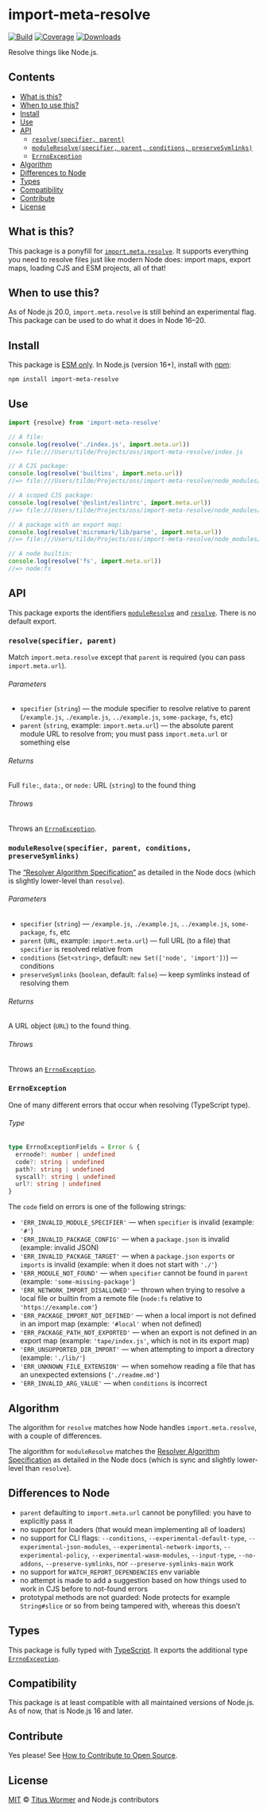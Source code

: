 # import-meta-resolve

[![Build][build-badge]][build]
[![Coverage][coverage-badge]][coverage]
[![Downloads][downloads-badge]][downloads]

Resolve things like Node.js.

## Contents

* [What is this?](#what-is-this)
* [When to use this?](#when-to-use-this)
* [Install](#install)
* [Use](#use)
* [API](#api)
    * [`resolve(specifier, parent)`](#resolvespecifier-parent)
    * [`moduleResolve(specifier, parent, conditions, preserveSymlinks)`](#moduleresolvespecifier-parent-conditions-preservesymlinks)
    * [`ErrnoException`](#errnoexception)
* [Algorithm](#algorithm)
* [Differences to Node](#differences-to-node)
* [Types](#types)
* [Compatibility](#compatibility)
* [Contribute](#contribute)
* [License](#license)

## What is this?

This package is a ponyfill for [`import.meta.resolve`][native-resolve].
It supports everything you need to resolve files just like modern Node does:
import maps, export maps, loading CJS and ESM projects, all of that!

## When to use this?

As of Node.js 20.0, `import.meta.resolve` is still behind an experimental flag.
This package can be used to do what it does in Node 16–20.

## Install

This package is [ESM only][esm].
In Node.js (version 16+), install with [npm][]:

```sh
npm install import-meta-resolve
```

## Use

```js
import {resolve} from 'import-meta-resolve'

// A file:
console.log(resolve('./index.js', import.meta.url))
//=> file:///Users/tilde/Projects/oss/import-meta-resolve/index.js

// A CJS package:
console.log(resolve('builtins', import.meta.url))
//=> file:///Users/tilde/Projects/oss/import-meta-resolve/node_modules/builtins/index.js

// A scoped CJS package:
console.log(resolve('@eslint/eslintrc', import.meta.url))
//=> file:///Users/tilde/Projects/oss/import-meta-resolve/node_modules/@eslint/eslintrc/lib/index.js

// A package with an export map:
console.log(resolve('micromark/lib/parse', import.meta.url))
//=> file:///Users/tilde/Projects/oss/import-meta-resolve/node_modules/micromark/lib/parse.js

// A node builtin:
console.log(resolve('fs', import.meta.url))
//=> node:fs
```

## API

This package exports the identifiers [`moduleResolve`][moduleresolve] and
[`resolve`][resolve].
There is no default export.

### `resolve(specifier, parent)`

Match `import.meta.resolve` except that `parent` is required (you can pass
`import.meta.url`).

###### Parameters

* `specifier` (`string`)
  — the module specifier to resolve relative to parent
  (`/example.js`, `./example.js`, `../example.js`, `some-package`, `fs`, etc)
* `parent` (`string`, example: `import.meta.url`)
  — the absolute parent module URL to resolve from; you must pass
  `import.meta.url` or something else

###### Returns

Full `file:`, `data:`, or `node:` URL (`string`) to the found thing

###### Throws

Throws an [`ErrnoException`][errnoexception].

### `moduleResolve(specifier, parent, conditions, preserveSymlinks)`

The [“Resolver Algorithm Specification”][algo] as detailed in the Node docs
(which is slightly lower-level than `resolve`).

###### Parameters

* `specifier` (`string`)
  — `/example.js`, `./example.js`, `../example.js`, `some-package`, `fs`, etc
* `parent` (`URL`, example: `import.meta.url`)
  — full URL (to a file) that `specifier` is resolved relative from
* `conditions` (`Set<string>`, default: `new Set(['node', 'import'])`)
  — conditions
* `preserveSymlinks` (`boolean`, default: `false`)
  — keep symlinks instead of resolving them

###### Returns

A URL object (`URL`) to the found thing.

###### Throws

Throws an [`ErrnoException`][errnoexception].

### `ErrnoException`

One of many different errors that occur when resolving (TypeScript type).

###### Type

```ts
type ErrnoExceptionFields = Error & {
  errnode?: number | undefined
  code?: string | undefined
  path?: string | undefined
  syscall?: string | undefined
  url?: string | undefined
}
```

The `code` field on errors is one of the following strings:

* `'ERR_INVALID_MODULE_SPECIFIER'`
  — when `specifier` is invalid (example: `'#'`)
* `'ERR_INVALID_PACKAGE_CONFIG'`
  — when a `package.json` is invalid (example: invalid JSON)
* `'ERR_INVALID_PACKAGE_TARGET'`
  — when a `package.json` `exports` or `imports` is invalid (example: when it
  does not start with `'./'`)
* `'ERR_MODULE_NOT_FOUND'`
  — when `specifier` cannot be found in `parent` (example: `'some-missing-package'`)
* `'ERR_NETWORK_IMPORT_DISALLOWED'`
  — thrown when trying to resolve a local file or builtin from a remote file
  (`node:fs` relative to `'https://example.com'`)
* `'ERR_PACKAGE_IMPORT_NOT_DEFINED'`
  — when a local import is not defined in an import map (example: `'#local'`
  when not defined)
* `'ERR_PACKAGE_PATH_NOT_EXPORTED'`
  — when an export is not defined in an export map (example: `'tape/index.js'`,
  which is not in its export map)
* `'ERR_UNSUPPORTED_DIR_IMPORT'`
  — when attempting to import a directory (example: `'./lib/'`)
* `'ERR_UNKNOWN_FILE_EXTENSION'`
  — when somehow reading a file that has an unexpected extensions (`'./readme.md'`)
* `'ERR_INVALID_ARG_VALUE'`
  — when `conditions` is incorrect

## Algorithm

The algorithm for `resolve` matches how Node handles `import.meta.resolve`, with
a couple of differences.

The algorithm for `moduleResolve` matches the [Resolver Algorithm
Specification][algo] as detailed in the Node docs (which is sync and slightly
lower-level than `resolve`).

## Differences to Node

* `parent` defaulting to `import.meta.url` cannot be ponyfilled: you have to
  explicitly pass it
* no support for loaders (that would mean implementing all of loaders)
* no support for CLI flags:
  `--conditions`,
  `--experimental-default-type`,
  `--experimental-json-modules`,
  `--experimental-network-imports`,
  `--experimental-policy`,
  `--experimental-wasm-modules`,
  `--input-type`,
  `--no-addons`,
  `--preserve-symlinks`, nor
  `--preserve-symlinks-main`
  work
* no support for `WATCH_REPORT_DEPENDENCIES` env variable
* no attempt is made to add a suggestion based on how things used to work in
  CJS before to not-found errors
* prototypal methods are not guarded: Node protects for example `String#slice`
  or so from being tampered with, whereas this doesn’t

## Types

This package is fully typed with [TypeScript][].
It exports the additional type [`ErrnoException`][errnoexception].

## Compatibility

This package is at least compatible with all maintained versions of Node.js.
As of now, that is Node.js 16 and later.

## Contribute

Yes please!
See [How to Contribute to Open Source][contribute].

## License

[MIT][license] © [Titus Wormer][author] and Node.js contributors

<!-- Definitions -->

[build-badge]: https://github.com/wooorm/import-meta-resolve/workflows/main/badge.svg

[build]: https://github.com/wooorm/import-meta-resolve/actions

[coverage-badge]: https://img.shields.io/codecov/c/github/wooorm/import-meta-resolve.svg

[coverage]: https://codecov.io/github/wooorm/import-meta-resolve

[downloads-badge]: https://img.shields.io/npm/dm/import-meta-resolve.svg

[downloads]: https://www.npmjs.com/package/import-meta-resolve

[npm]: https://docs.npmjs.com/cli/install

[license]: license

[author]: https://wooorm.com

[esm]: https://gist.github.com/sindresorhus/a39789f98801d908bbc7ff3ecc99d99c

[typescript]: https://www.typescriptlang.org

[contribute]: https://opensource.guide/how-to-contribute/

[algo]: https://nodejs.org/dist/latest-v14.x/docs/api/esm.html#esm_resolver_algorithm

[native-resolve]: https://nodejs.org/api/esm.html#esm_import_meta_resolve_specifier_parent

[resolve]: #resolvespecifier-parent

[moduleresolve]: #moduleResolvespecifier-parent-conditions-preserveSymlinks

[errnoexception]: #errnoexception
